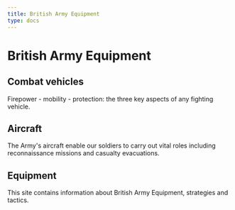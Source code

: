 ```yaml
---
title: British Army Equipment
type: docs
---
```


# British Army Equipment

## Combat vehicles

Firepower - mobility - protection: the three key aspects of any fighting vehicle.

## Aircraft

The Army's aircraft enable our soldiers to carry out vital roles including reconnaissance missions and casualty evacuations.

## Equipment

This site contains information about British Army Equipment, strategies and tactics.
